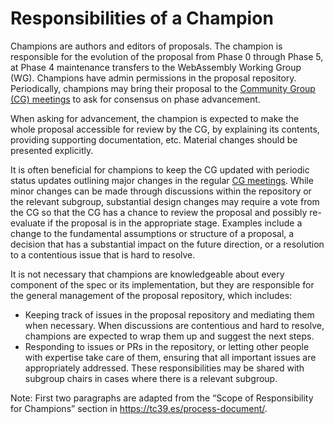 # Responsibilities of a Champion

Champions are authors and editors of proposals. The champion is responsible for
the evolution of the proposal from Phase 0 through Phase 5, at Phase 4
maintenance transfers to the WebAssembly Working Group (WG). Champions have
admin permissions in the proposal repository. Periodically, champions may bring
their proposal to the [Community Group (CG)
meetings](https://github.com/WebAssembly/meetings/) to ask for consensus on
phase advancement.

When asking for advancement, the champion is expected to make the whole
proposal accessible for review by the CG, by explaining its contents, providing
supporting documentation, etc. Material changes should be presented explicitly.

It is often beneficial for champions to keep the CG updated with periodic
status updates outlining major changes in the regular [CG
meetings](https://github.com/WebAssembly/meetings/). While minor changes can be
made through discussions within the repository or the relevant subgroup,
substantial design changes may require a vote from the CG so that the CG has a
chance to review the proposal and possibly re-evaluate if the proposal is in
the appropriate stage. Examples include a change to the fundamental assumptions
or structure of a proposal, a decision that has a substantial impact on the
future direction, or a resolution to a contentious issue that is hard to
resolve.

It is not necessary that champions are knowledgeable about every component of
the spec or its implementation, but they are responsible for the general
management of the proposal repository, which includes:
- Keeping track of issues in the proposal repository and mediating them when
  necessary. When discussions are contentious and hard to resolve, champions
  are expected to wrap them up and suggest the next steps.
- Responding to issues or PRs in the repository, or letting other people with
  expertise take care of them, ensuring that all important issues are
  appropriately addressed.
These responsibilities may be shared with subgroup chairs in cases where there
is a relevant subgroup.

Note: First two paragraphs are adapted from the “Scope of Responsibility for
Champions” section in https://tc39.es/process-document/.
